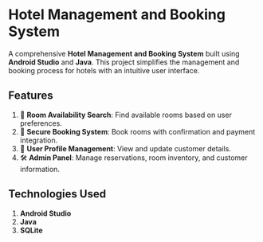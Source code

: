 # Hotel Management and Booking System  

A comprehensive **Hotel Management and Booking System** built using **Android Studio** and **Java**. This project simplifies the management and booking process for hotels with an intuitive user interface.  

## Features  
1. 🏨 **Room Availability Search**: Find available rooms based on user preferences.  
2. 📅 **Secure Booking System**: Book rooms with confirmation and payment integration.  
3. 👤 **User Profile Management**: View and update customer details.  
4. 🛠️ **Admin Panel**: Manage reservations, room inventory, and customer information.  

## Technologies Used  
1. **Android Studio**  
2. **Java**  
3. **SQLite**
